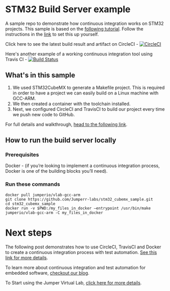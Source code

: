 # STM32 Build Server example 
A sample repo to demonstrate how continuous integration works on STM32 projects. This sample is based on the [following tutorial](https://blog.jumper.io/stm32-build-server/). Follow the instructions in the [link](https://blog.jumper.io/stm32-build-server/) to set this up yourself.

Click here to see the latest build result and artifact on CircleCI - [![CircleCI](https://circleci.com/gh/Jumperr-labs/stm32_cubemx_sample.svg?style=svg)](https://circleci.com/gh/Jumperr-labs/stm32_cubemx_sample)

Here's another example of a working continuous integration tool using Travis CI - [![Build Status](https://travis-ci.org/Jumperr-labs/stm32_cubemx_sample.svg?branch=master)](https://travis-ci.org/Jumperr-labs/stm32_cubemx_sample)

## What's in this sample

1. We used STM32CubeMX to generate a Makefile project. This is required in order to have a project we can easily build on a Linux machine with GCC-ARM.
2. We then created a container with the toolchain installed.
3. Next, we configured CircleCI and TravisCI to build our project every time we push new code to GitHub.

For full details and walkthrough, [head to the following link](https://blog.jumper.io/stm32-build-server/).

## How to run the build server locally

### Prerequisites
Docker - (if you’re looking to implement a continuous integration process, Docker is one of the building blocks you’ll need).

### Run these commands
```
docker pull jumperio/vlab-gcc-arm
git clone https://github.com/Jumperr-labs/stm32_cubemx_sample.git
cd stm32_cubemx_sample
docker run -v $PWD:/my_files_in_docker –entrypoint /usr/bin/make jumperio/vlab-gcc-arm -C my_files_in_docker
```

# Next steps

The following post demonstrates how to use CircleCI, TravisCI and Docker to create a continuous integration process with test automation. [See this link for more details](https://blog.jumper.io/stm32-continuous-integration/).

To learn more about continuous integration and test automation for embedded software, [checkout our blog](https://blog.jumper.io).

To Start using the Jumper Virtual Lab, [click here for more details](https://jumper.io).
